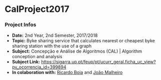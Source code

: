 # CalProject2017

### Project Infos
* **Date:** 2nd Year, 2nd Semester, 2017/2018
* **Topic:** Byke sharing service that calculates nearest or cheapest byke sharing station with the use of a graph
* **Subject:** Concepção e Análise de Algoritmos (CAL) | Algorithm conception and analysis
* **Subject Link:** https://sigarra.up.pt/feup/pt/ucurr_geral.ficha_uc_view?pv_ocorrencia_id=399894
* **In colaboration with:** [Ricardo Boia](https://github.com/RicardoBoia2017) and [João Malheiro](https://github.com/joaomalheiro)
